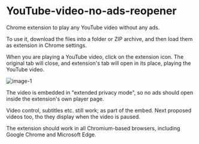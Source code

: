 # YouTube-video-no-ads-reopener
Chrome extension to play any YouTube video without any ads.

To use it, download the files into a folder or ZIP archive, and then load them as extension in Chrome settings.

When you are playing a YouTube video, click on the extension icon. The original tab will close, and extension's tab will open in its place, playing the YouTube video.

![image-1](https://github.com/user-attachments/assets/e4fedae4-51ab-4b95-9606-6e728f14fe4b)

The video is embedded in "extended privacy mode", so no ads should open inside the extension's own player page. 

Video control, subtitles etc. still work; as part of the embed. Next proposed videos too, tho they display when the video is paused.

The extension should work in all Chromium-based browsers, including Google Chrome and Microsoft Edge.

